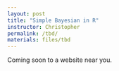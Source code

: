 ```yaml
---
layout: post
title: "Simple Bayesian in R"
instructor: Christopher
permalink: /tbd/
materials: files/tbd
---
```


Coming soon to a website near you.
